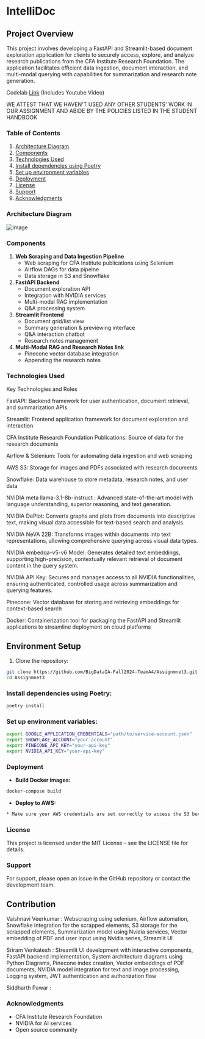 # IntelliDoc

## Project Overview

This project involves developing a FastAPI and Streamlit-based document exploration application for clients to securely access, explore, and analyze research publications from the CFA Institute Research Foundation. The application facilitates efficient data ingestion, document interaction, and multi-modal querying with capabilities for summarization and research note generation.

Codelab [Link](https://codelabs-preview.appspot.com/?file_id=1ZKUCJ26fZkN3CAf_9Ul-TJlIDZqkYzMIgs5npvLNNTw/edit?tab=t.0#0) (Includes Youtube Video)

WE ATTEST THAT WE HAVEN'T USED ANY OTHER STUDENTS' WORK IN OUR ASSIGNMENT AND ABIDE BY THE POLICIES LISTED IN THE STUDENT HANDBOOK



### Table of Contents

1. [Architecture Diagram](#architecture-diagram)
2. [Components](#components)
3. [Technologies Used](#technologies-used)
4. [Install dependencies using Poetry](#install-dependencies-using-poetry)
5. [Set up environment variables](#set-up-environment-variables)
6. [Deployment](#deployment)
7. [License](#license)
8. [Support](#support)
9. [Acknowledgments](#acknowledgments)

### Architecture Diagram

![image](https://github.com/user-attachments/assets/4641f247-8830-4cb3-b3a3-3ec4a8c8bbb6)

### Components

1. **Web Scraping and Data Ingestion Pipeline**
	* Web scraping for CFA Institute publications using Selenium
	* Airflow DAGs for data pipelne
	* Data storage in S3 and Snowflake
2. **FastAPI Backend**
	* Document exploration API
	* Integration with NVIDIA services
	* Multi-modal RAG implementation
	* Q&A processing system
3. **Streamlit Frontend**
	* Document grid/list view
	* Summary generation & previewing interface
	* Q&A interaction chatbot
	* Research notes management
4. **Multi-Modal RAG and Research Notes link**
	* Pinecone vector database integration
	* Appending the research notes

### Technologies Used

Key Technologies and Roles

FastAPI: Backend framework for user authentication, document retrieval, and summarization APIs

Streamlit: Frontend application framework for document exploration and interaction

CFA Institute Research Foundation Publications: Source of data for the research documents

Airflow & Selenium: Tools for automating data ingestion and web scraping

AWS S3: Storage for images and PDFs associated with research documents

Snowflake: Data warehouse to store metadata, research notes, and user data

NVIDIA meta llama-3.1-8b-instruct : Advanced state-of-the-art model with language understanding, superior reasoning, and text generation.

NVIDIA DePlot: Converts graphs and plots from documents into descriptive text, making visual data accessible for text-based search and analysis.

NVIDIA NeVA 22B: Transforms images within documents into text representations, allowing comprehensive querying across visual data types.

NVIDIA embedqa-v5-v6 Model: Generates detailed text embeddings, supporting high-precision, contextually relevant retrieval of document content in the query system.

NVIDIA API Key: Secures and manages access to all NVIDIA functionalities, ensuring authenticated, controlled usage across summarization and querying features.

Pinecone: Vector database for storing and retrieving embeddings for context-based search

Docker: Containerization tool for packaging the FastAPI and Streamlit applications to streamline deployment on cloud platforms

## Environment Setup

1. Clone the repository:
```bash
git clone https://github.com/BigDataIA-Fall2024-TeamA4/Assignmnet3.git
cd Assignmnet3
```
### Install dependencies using Poetry:
```bash
poetry install
```

### Set up environment variables:
```bash
export GOOGLE_APPLICATION_CREDENTIALS="path/to/service-account.json"
export SNOWFLAKE_ACCOUNT="your-account"
export PINECONE_API_KEY="your-api-key"
export NVIDIA_API_KEY="your-api-key"
```

### Deployment

* **Build Docker images:**
```bash
docker-compose build
```

* **Deploy to AWS:**
```bash
* Make sure your AWS credentials are set correctly to access the S3 bucket containing the task files as well as the RDS database containing user data.
```



### License

This project is licensed under the MIT License - see the LICENSE file for details.

### Support

For support, please open an issue in the GitHub repository or contact the development team.

## Contribution

Vaishnavi Veerkumar : Webscraping using selenium, Airflow automation, Snowflake integration for the scrapped elements, S3 storage for the scrapped elements, Summarization model using Nvidia services, Vector embedding of PDF and user input using Nvidia series, Streamlit UI

Sriram Venkatesh : Streamlit UI development with interactive components, FastAPI backend implementation, System architecture diagrams using Python Diagrams, Pinecone index creation, Vector embeddings of PDF documents, NVIDIA model integration for text and image processing, Logging system, JWT authentication and authorization flow

Siddharth Pawar :


### Acknowledgments

* CFA Institute Research Foundation
* NVIDIA for AI services
* Open source community
